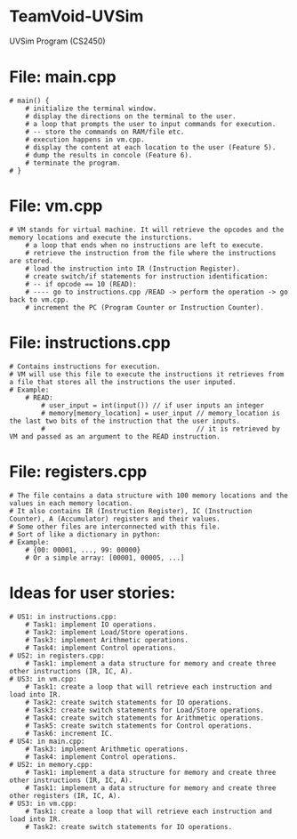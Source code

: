 # TeamVoid-UVSim
UVSim Program (CS2450)

# File: main.cpp
    # main() {
        # initialize the terminal window.
        # display the directions on the terminal to the user.
        # a loop that prompts the user to input commands for execution.
        # -- store the commands on RAM/file etc.
        # execution happens in vm.cpp.
        # display the content at each location to the user (Feature 5).
        # dump the results in concole (Feature 6).
        # terminate the program.
    # }

# File: vm.cpp 
    # VM stands for virtual machine. It will retrieve the opcodes and the memory locations and execute the insturctions.
        # a loop that ends when no instructions are left to execute.
        # retrieve the instruction from the file where the instructions are stored.
        # load the instruction into IR (Instruction Register).
        # create switch/if statements for instruction identification:
        # -- if opcode == 10 (READ):
        # ---- go to instructions.cpp /READ -> perform the operation -> go back to vm.cpp.
        # increment the PC (Program Counter or Instruction Counter).

# File: instructions.cpp
    # Contains instructions for execution.
    # VM will use this file to execute the instructions it retrieves from a file that stores all the instructions the user inputed.
    # Example:
        # READ:
            # user_input = int(input()) // if user inputs an integer
            # memory[memory_location] = user_input // memory_location is the last two bits of the instruction that the user inputs.
            #                                      // it is retrieved by VM and passed as an argument to the READ instruction.

# File: registers.cpp
    # The file contains a data structure with 100 memory locations and the values in each memory location.
    # It also contains IR (Instruction Register), IC (Instruction Counter), A (Accumulator) registers and their values.
    # Some other files are interconnected with this file.
    # Sort of like a dictionary in python:
    # Example:
        # {00: 00001, ..., 99: 00000}
        # Or a simple array: [00001, 00005, ...]

# Ideas for user stories:
    # US1: in instructions.cpp:
        # Task1: implement IO operations.
        # Task2: implement Load/Store operations.
        # Task3: implement Arithmetic operations.
        # Task4: implement Control operations.
    # US2: in registers.cpp:
        # Task1: implement a data structure for memory and create three other instructions (IR, IC, A).
    # US3: in vm.cpp:
        # Task1: create a loop that will retrieve each instruction and load into IR.
        # Task2: create switch statements for IO operations.
        # Task3: create switch statements for Load/Store operations.
        # Task4: create switch statements for Arithmetic operations.
        # Task5: create switch statements for Control operations.
        # Task6: increment IC.
    # US4: in main.cpp:
        # Task3: implement Arithmetic operations.
        # Task4: implement Control operations.
    # US2: in memory.cpp:
        # Task1: implement a data structure for memory and create three other instructions (IR, IC, A).
        # Task1: implement a data structure for memory and create three other registers (IR, IC, A).
    # US3: in vm.cpp:
        # Task1: create a loop that will retrieve each instruction and load into IR.
        # Task2: create switch statements for IO operations.
        